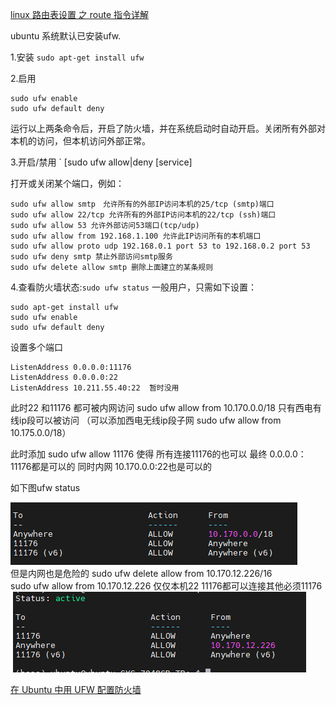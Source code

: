 [linux 路由表设置 之 route 指令详解](https://www.cnblogs.com/AdamChen/p/12431199.html)

ubuntu 系统默认已安装ufw.

1.安装
`sudo apt-get install ufw`

2.启用

```
sudo ufw enable
sudo ufw default deny
```

运行以上两条命令后，开启了防火墙，并在系统启动时自动开启。关闭所有外部对本机的访问，但本机访问外部正常。

3.开启/禁用
`
[sudo ufw allow|deny [service]

打开或关闭某个端口，例如：

```
sudo ufw allow smtp　允许所有的外部IP访问本机的25/tcp (smtp)端口
sudo ufw allow 22/tcp 允许所有的外部IP访问本机的22/tcp (ssh)端口
sudo ufw allow 53 允许外部访问53端口(tcp/udp)
sudo ufw allow from 192.168.1.100 允许此IP访问所有的本机端口
sudo ufw allow proto udp 192.168.0.1 port 53 to 192.168.0.2 port 53
sudo ufw deny smtp 禁止外部访问smtp服务
sudo ufw delete allow smtp 删除上面建立的某条规则
```

4.查看防火墙状态:`sudo ufw status`
一般用户，只需如下设置：

```
sudo apt-get install ufw
sudo ufw enable
sudo ufw default deny
```

设置多个端口
```
ListenAddress 0.0.0.0:11176
ListenAddress 0.0.0.0:22
ListenAddress 10.211.55.40:22  暂时没用
```
此时22 和11176 都可被内网访问
sudo ufw allow from 10.170.0.0/18
只有西电有线ip段可以被访问
（可以添加西电无线ip段子网 sudo ufw allow from 10.175.0.0/18）

此时添加
sudo ufw allow 11176 使得 所有连接11176的也可以
最终 0.0.0.0：11176都是可以的
同时内网 10.170.0.0:22也是可以的


如下图ufw status

![输入图片说明](my_image/ufw.png)\
但是内网也是危险的
sudo ufw  delete allow  from 10.170.12.226/16\
sudo ufw  allow  from 10.170.12.226 仅仅本机22 11176都可以连接其他必须11176\
![输入图片说明](my_image/ufw2.png)





[在 Ubuntu 中用 UFW 配置防火墙](https://linux.cn/article-8087-1.html)

